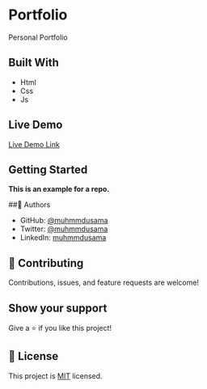 # Portfolio

Personal Portfolio

## Built With

- Html
- Css
- Js

## Live Demo

[Live Demo Link](https://muhmmdusama.github.io/Portfolio/)

## Getting Started

**This is an example for a repo.**

##👤 Authors

- GitHub: [@muhmmdusama](https://github.com/muhmmdusama)
- Twitter: [@muhmmdusama](https://twitter.com/muhmmdusama)
- LinkedIn: [muhmmdusama](https://linkedin.com/in/muhmmdusama)

## 🤝 Contributing

Contributions, issues, and feature requests are welcome!

## Show your support

Give a ⭐️ if you like this project!

## 📝 License

This project is [MIT](./MIT.md) licensed.
